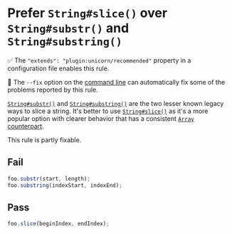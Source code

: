 # Prefer `String#slice()` over `String#substr()` and `String#substring()`

✅ The `"extends": "plugin:unicorn/recommended"` property in a configuration file enables this rule.

🔧 The `--fix` option on the [command line](https://eslint.org/docs/user-guide/command-line-interface#fixing-problems) can automatically fix some of the problems reported by this rule.

[`String#substr()`](https://developer.mozilla.org/en-US/docs/Web/JavaScript/Reference/Global_Objects/String/substr) and [`String#substring()`](https://developer.mozilla.org/en-US/docs/Web/JavaScript/Reference/Global_Objects/String/substring) are the two lesser known legacy ways to slice a string. It's better to use [`String#slice()`](https://developer.mozilla.org/en-US/docs/Web/JavaScript/Reference/Global_Objects/String/slice) as it's a more popular option with clearer behavior that has a consistent [`Array` counterpart](https://developer.mozilla.org/en-US/docs/Web/JavaScript/Reference/Global_Objects/Array/slice).

This rule is partly fixable.

## Fail

```js
foo.substr(start, length);
foo.substring(indexStart, indexEnd);
```

## Pass

```js
foo.slice(beginIndex, endIndex);
```
